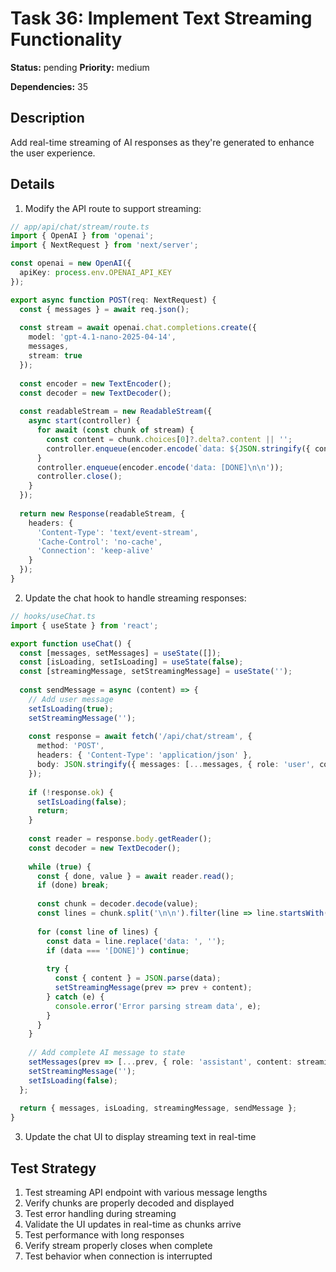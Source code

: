 # Task 36: Implement Text Streaming Functionality

**Status:** pending
**Priority:** medium

**Dependencies:** 35

## Description
Add real-time streaming of AI responses as they're generated to enhance the user experience.

## Details
1. Modify the API route to support streaming:
```typescript
// app/api/chat/stream/route.ts
import { OpenAI } from 'openai';
import { NextRequest } from 'next/server';

const openai = new OpenAI({
  apiKey: process.env.OPENAI_API_KEY
});

export async function POST(req: NextRequest) {
  const { messages } = await req.json();
  
  const stream = await openai.chat.completions.create({
    model: 'gpt-4.1-nano-2025-04-14',
    messages,
    stream: true
  });
  
  const encoder = new TextEncoder();
  const decoder = new TextDecoder();
  
  const readableStream = new ReadableStream({
    async start(controller) {
      for await (const chunk of stream) {
        const content = chunk.choices[0]?.delta?.content || '';
        controller.enqueue(encoder.encode(`data: ${JSON.stringify({ content })}\n\n`));
      }
      controller.enqueue(encoder.encode('data: [DONE]\n\n'));
      controller.close();
    }
  });
  
  return new Response(readableStream, {
    headers: {
      'Content-Type': 'text/event-stream',
      'Cache-Control': 'no-cache',
      'Connection': 'keep-alive'
    }
  });
}
```
2. Update the chat hook to handle streaming responses:
```typescript
// hooks/useChat.ts
import { useState } from 'react';

export function useChat() {
  const [messages, setMessages] = useState([]);
  const [isLoading, setIsLoading] = useState(false);
  const [streamingMessage, setStreamingMessage] = useState('');
  
  const sendMessage = async (content) => {
    // Add user message
    setIsLoading(true);
    setStreamingMessage('');
    
    const response = await fetch('/api/chat/stream', {
      method: 'POST',
      headers: { 'Content-Type': 'application/json' },
      body: JSON.stringify({ messages: [...messages, { role: 'user', content }] })
    });
    
    if (!response.ok) {
      setIsLoading(false);
      return;
    }
    
    const reader = response.body.getReader();
    const decoder = new TextDecoder();
    
    while (true) {
      const { done, value } = await reader.read();
      if (done) break;
      
      const chunk = decoder.decode(value);
      const lines = chunk.split('\n\n').filter(line => line.startsWith('data: '));
      
      for (const line of lines) {
        const data = line.replace('data: ', '');
        if (data === '[DONE]') continue;
        
        try {
          const { content } = JSON.parse(data);
          setStreamingMessage(prev => prev + content);
        } catch (e) {
          console.error('Error parsing stream data', e);
        }
      }
    }
    
    // Add complete AI message to state
    setMessages(prev => [...prev, { role: 'assistant', content: streamingMessage }]);
    setStreamingMessage('');
    setIsLoading(false);
  };
  
  return { messages, isLoading, streamingMessage, sendMessage };
}
```
3. Update the chat UI to display streaming text in real-time

## Test Strategy
1. Test streaming API endpoint with various message lengths
2. Verify chunks are properly decoded and displayed
3. Test error handling during streaming
4. Validate the UI updates in real-time as chunks arrive
5. Test performance with long responses
6. Verify stream properly closes when complete
7. Test behavior when connection is interrupted

